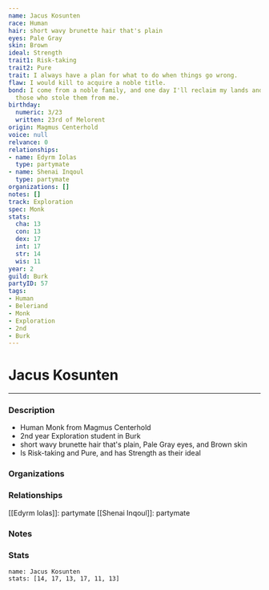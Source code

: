 ```yaml
---
name: Jacus Kosunten
race: Human
hair: short wavy brunette hair that's plain
eyes: Pale Gray
skin: Brown
ideal: Strength
trait1: Risk-taking
trait2: Pure
trait: I always have a plan for what to do when things go wrong.
flaw: I would kill to acquire a noble title.
bond: I come from a noble family, and one day I'll reclaim my lands and title from
  those who stole them from me.
birthday:
  numeric: 3/23
  written: 23rd of Melorent
origin: Magmus Centerhold
voice: null
relvance: 0
relationships:
- name: Edyrm Iolas
  type: partymate
- name: Shenai Inqoul
  type: partymate
organizations: []
notes: []
track: Exploration
spec: Monk
stats:
  cha: 13
  con: 13
  dex: 17
  int: 17
  str: 14
  wis: 11
year: 2
guild: Burk
partyID: 57
tags:
- Human
- Beleriand
- Monk
- Exploration
- 2nd
- Burk
---
```

# Jacus Kosunten
---
### Description
- Human Monk from Magmus Centerhold
- 2nd year Exploration student in Burk
- short wavy brunette hair that's plain, Pale Gray eyes, and Brown skin
- Is Risk-taking and Pure, and has Strength as their ideal

### Organizations

### Relationships
[[Edyrm Iolas]]: partymate
[[Shenai Inqoul]]: partymate

### Notes

### Stats
```statblock
name: Jacus Kosunten
stats: [14, 17, 13, 17, 11, 13]
```